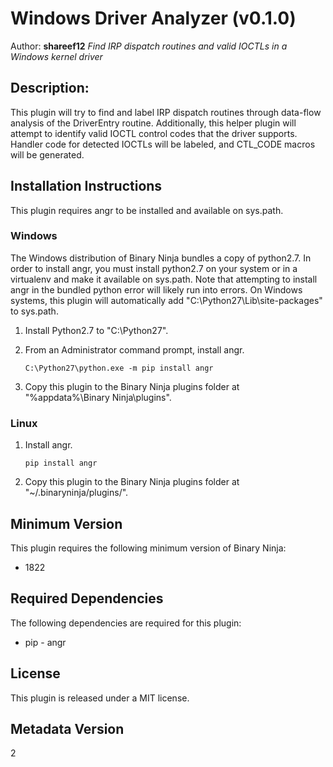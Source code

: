 # Windows Driver Analyzer (v0.1.0)

Author: **shareef12**
_Find IRP dispatch routines and valid IOCTLs in a Windows kernel driver_


## Description:

This plugin will try to find and label IRP dispatch routines through data-flow
analysis of the DriverEntry routine. Additionally, this helper plugin will
attempt to identify valid IOCTL control codes that the driver supports.
Handler code for detected IOCTLs will be labeled, and CTL\_CODE macros will be
generated.


## Installation Instructions

This plugin requires angr to be installed and available on sys.path.

### Windows

The Windows distribution of Binary Ninja bundles a copy of python2.7. In order
to install angr, you must install python2.7 on your system or in a virtualenv
and make it available on sys.path. Note that attempting to install angr in the
bundled python error will likely run into errors. On Windows systems, this
plugin will automatically add "C:\Python27\Lib\site-packages" to sys.path.

1. Install Python2.7 to "C:\Python27".

1. From an Administrator command prompt, install angr.

    ```
    C:\Python27\python.exe -m pip install angr
    ```

1. Copy this plugin to the Binary Ninja plugins folder at
   "%appdata%\Binary Ninja\plugins".

### Linux

1. Install angr.

    ```
    pip install angr
    ```

1. Copy this plugin to the Binary Ninja plugins folder at
   "~/.binaryninja/plugins/".


## Minimum Version

This plugin requires the following minimum version of Binary Ninja:

 * 1822


## Required Dependencies

The following dependencies are required for this plugin:

 * pip - angr


## License

This plugin is released under a MIT license.


## Metadata Version

2
